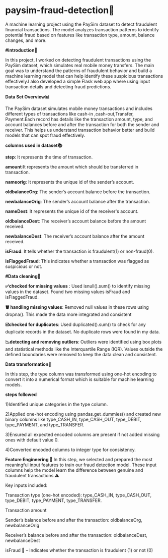 # paysim-fraud-detection🔴

A machine learning project using the PaySim dataset to detect fraudulent financial transactions. The model analyzes transaction patterns to identify potential fraud based on features like transaction type, amount, balance changes, and more.

**#introduction🚀**

In this project, I worked on detecting fraudulent transactions using the PaySim dataset, which simulates real mobile money transfers. The main goal was to understand the patterns of fraudulent behavior and build a machine learning model that can help identify these suspicious transactions effectively.I also developed a simple Flask web app where using input transaction details and detecting fraud predictions.

**Data Set Overview📊**

The PaySim dataset simulates mobile money transactions and includes different types of transactions like cash-in ,cash-out,Transfer, Payment.Each record has details like the transaction amount, type, and account balances before and after the transaction for both the sender and receiver. This helps us understand transaction behavior better and build models that can spot fraud effectively.

**columns used in dataset📚**

   **step**: It represents the time of transaction.
   
   **amount**:It represents the amount which should be transferred in transaction.
   
   **nameorig**: It represents the unique id of the sender’s account.
   
   **oldbalanceOrg**: The sender’s account balance before the transaction.
   
   **newbalanceOrig**: The sender’s account balance after the transaction.
   
   **nameDest**: It represents the unique id of the receiver's account.
   
   **oldbalanceDest**: The receiver’s account balance before the amount received.
   
   **newbalanceDest**: The receiver’s account balance after the amount received.
   
   **isFraud**: It tells whether the transaction is fraudulent(1) or non-fraud(0).
   
   **isFlaggedFraud**: This indicates whether a transaction was flagged as suspicious or not.

 **#Data cleaning🧹**
 
  **✅checked for missing values** : Used isnull().sum() to identify missing values in the dataset. Found two missing values isFraud and  isFlaggedFraud.
  
  **🗑️ handling missing values**: Removed null values in these rows using dropna(). This made the data more integrated and consistent
  
  **☑️checked for duplicates**: Used duplicated().sum() to check for any duplicate records in the dataset. No duplicate rows were found in my data.
  
  **📉detecting and removing outliers**: Outliers were identified using box plots and statistical methods like the Interquartile Range (IQR). Values outside the defined boundaries were removed to keep the data clean and consistent.

**Data transformation🔄**

In this step, the type column was transformed using one-hot encoding  to convert it into a numerical format which is suitable for machine learning models.

 **steps followed**
 
   1)Identified unique categories in the type column.
   
   2)Applied one-hot encoding using pandas.get_dummies() and created new binary columns like type_CASH_IN, type_CASH_OUT, type_DEBIT, type_PAYMENT, and type_TRANSFER.
   
   3)Ensured all expected encoded columns are present if not added missing ones with default value 0.
   
   4)Converted encoded columns to integer type for consistency.

**Feature Engineering 🔑**
In this step, we selected and prepared the most meaningful input features to train our fraud detection model. These input columns help the model learn the difference between genuine and fraudulent transactions.⚠️

Key inputs included:

Transaction type (one-hot encoded): type_CASH_IN, type_CASH_OUT, type_DEBIT, type_PAYMENT, type_TRANSFER.

Transaction amount 

Sender’s balance before and after the transaction: oldbalanceOrg, newbalanceOrig 

Receiver’s balance before and after the transaction: oldbalanceDest, newbalanceDest 

isFraud 🚨 – Indicates whether the transaction is fraudulent (1) or not (0)



 





  
  
